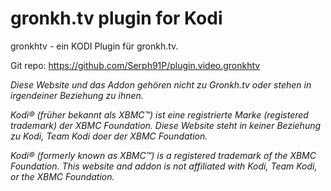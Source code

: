 # gronkh.tv plugin for Kodi

gronkhtv - ein KODI Plugin für gronkh.tv.

Git repo: https://github.com/Serph91P/plugin.video.gronkhtv

_Diese Website und das Addon gehören nicht zu Gronkh.tv oder stehen in irgendeiner Beziehung zu ihnen._


_Kodi® (früher bekannt als XBMC™) ist eine registrierte Marke (registered trademark) der XBMC Foundation.
Diese Website steht in keiner Beziehung zu Kodi, Team Kodi doer der XBMC Foundation._

_Kodi® (formerly known as XBMC™) is a registered trademark of the XBMC Foundation.
This website and addon is not affiliated with Kodi, Team Kodi, or the XBMC Foundation._
